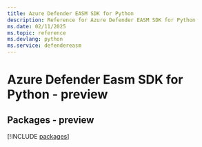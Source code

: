 ```yaml
---
title: Azure Defender EASM SDK for Python
description: Reference for Azure Defender EASM SDK for Python
ms.date: 02/11/2025
ms.topic: reference
ms.devlang: python
ms.service: defendereasm
---
```

# Azure Defender Easm SDK for Python - preview
## Packages - preview
[!INCLUDE [packages](defender-easm-index.md)]